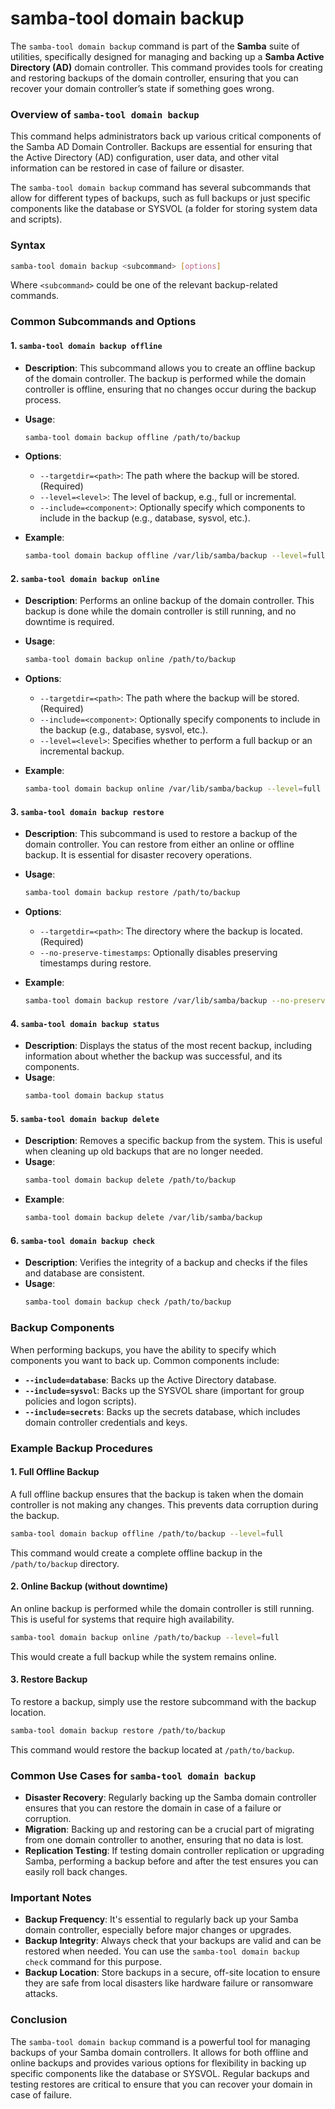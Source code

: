 # samba-tool domain backup
The `samba-tool domain backup` command is part of the **Samba** suite of utilities, specifically designed for managing and backing up a **Samba Active Directory (AD)** domain controller. This command provides tools for creating and restoring backups of the domain controller, ensuring that you can recover your domain controller’s state if something goes wrong.

### Overview of `samba-tool domain backup`

This command helps administrators back up various critical components of the Samba AD Domain Controller. Backups are essential for ensuring that the Active Directory (AD) configuration, user data, and other vital information can be restored in case of failure or disaster.

The `samba-tool domain backup` command has several subcommands that allow for different types of backups, such as full backups or just specific components like the database or SYSVOL (a folder for storing system data and scripts).

### Syntax

```bash
samba-tool domain backup <subcommand> [options]
```

Where `<subcommand>` could be one of the relevant backup-related commands.

### Common Subcommands and Options

#### 1. **`samba-tool domain backup offline`**
   - **Description**: This subcommand allows you to create an offline backup of the domain controller. The backup is performed while the domain controller is offline, ensuring that no changes occur during the backup process.
   - **Usage**:
     ```bash
     samba-tool domain backup offline /path/to/backup
     ```
   - **Options**:
     - `--targetdir=<path>`: The path where the backup will be stored. (Required)
     - `--level=<level>`: The level of backup, e.g., full or incremental.
     - `--include=<component>`: Optionally specify which components to include in the backup (e.g., database, sysvol, etc.).

   - **Example**:
     ```bash
     samba-tool domain backup offline /var/lib/samba/backup --level=full
     ```

#### 2. **`samba-tool domain backup online`**
   - **Description**: Performs an online backup of the domain controller. This backup is done while the domain controller is still running, and no downtime is required.
   - **Usage**:
     ```bash
     samba-tool domain backup online /path/to/backup
     ```
   - **Options**:
     - `--targetdir=<path>`: The path where the backup will be stored. (Required)
     - `--include=<component>`: Optionally specify components to include in the backup (e.g., database, sysvol, etc.).
     - `--level=<level>`: Specifies whether to perform a full backup or an incremental backup.

   - **Example**:
     ```bash
     samba-tool domain backup online /var/lib/samba/backup --level=full
     ```

#### 3. **`samba-tool domain backup restore`**
   - **Description**: This subcommand is used to restore a backup of the domain controller. You can restore from either an online or offline backup. It is essential for disaster recovery operations.
   - **Usage**:
     ```bash
     samba-tool domain backup restore /path/to/backup
     ```
   - **Options**:
     - `--targetdir=<path>`: The directory where the backup is located. (Required)
     - `--no-preserve-timestamps`: Optionally disables preserving timestamps during restore.
   
   - **Example**:
     ```bash
     samba-tool domain backup restore /var/lib/samba/backup --no-preserve-timestamps
     ```

#### 4. **`samba-tool domain backup status`**
   - **Description**: Displays the status of the most recent backup, including information about whether the backup was successful, and its components.
   - **Usage**:
     ```bash
     samba-tool domain backup status
     ```

#### 5. **`samba-tool domain backup delete`**
   - **Description**: Removes a specific backup from the system. This is useful when cleaning up old backups that are no longer needed.
   - **Usage**:
     ```bash
     samba-tool domain backup delete /path/to/backup
     ```
   - **Example**:
     ```bash
     samba-tool domain backup delete /var/lib/samba/backup
     ```

#### 6. **`samba-tool domain backup check`**
   - **Description**: Verifies the integrity of a backup and checks if the files and database are consistent.
   - **Usage**:
     ```bash
     samba-tool domain backup check /path/to/backup
     ```

### Backup Components
When performing backups, you have the ability to specify which components you want to back up. Common components include:
- **`--include=database`**: Backs up the Active Directory database.
- **`--include=sysvol`**: Backs up the SYSVOL share (important for group policies and logon scripts).
- **`--include=secrets`**: Backs up the secrets database, which includes domain controller credentials and keys.

### Example Backup Procedures

#### 1. Full Offline Backup
A full offline backup ensures that the backup is taken when the domain controller is not making any changes. This prevents data corruption during the backup.

```bash
samba-tool domain backup offline /path/to/backup --level=full
```

This command would create a complete offline backup in the `/path/to/backup` directory.

#### 2. Online Backup (without downtime)
An online backup is performed while the domain controller is still running. This is useful for systems that require high availability.

```bash
samba-tool domain backup online /path/to/backup --level=full
```

This would create a full backup while the system remains online.

#### 3. Restore Backup
To restore a backup, simply use the restore subcommand with the backup location.

```bash
samba-tool domain backup restore /path/to/backup
```

This command would restore the backup located at `/path/to/backup`.

### Common Use Cases for `samba-tool domain backup`
- **Disaster Recovery**: Regularly backing up the Samba domain controller ensures that you can restore the domain in case of a failure or corruption.
- **Migration**: Backing up and restoring can be a crucial part of migrating from one domain controller to another, ensuring that no data is lost.
- **Replication Testing**: If testing domain controller replication or upgrading Samba, performing a backup before and after the test ensures you can easily roll back changes.

### Important Notes
- **Backup Frequency**: It's essential to regularly back up your Samba domain controller, especially before major changes or upgrades.
- **Backup Integrity**: Always check that your backups are valid and can be restored when needed. You can use the `samba-tool domain backup check` command for this purpose.
- **Backup Location**: Store backups in a secure, off-site location to ensure they are safe from local disasters like hardware failure or ransomware attacks.

### Conclusion
The `samba-tool domain backup` command is a powerful tool for managing backups of your Samba domain controllers. It allows for both offline and online backups and provides various options for flexibility in backing up specific components like the database or SYSVOL. Regular backups and testing restores are critical to ensure that you can recover your domain in case of failure.
